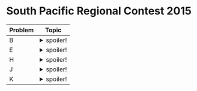 # South Pacific Regional Contest 2015

| Problem | Topic                                            |
| ------- | ------------------------------------------------ |
| B       | <details><summary>spoiler!</summary>DP</details> |
| E       | <details><summary>spoiler!</summary>Ad-hoc/Simulation</details> |
| H       | <details><summary>spoiler!</summary>Modified Dijkstra (Johnson's algorithm)</details> |
| J       | <details><summary>spoiler!</summary>Max flow</details> |
| K       | <details><summary>spoiler!</summary>Divide & Conquer, Binary Search</details> |
